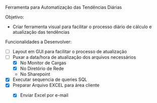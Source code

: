 Ferramenta para Automatização das Tendências Diárias

Objetivo:
 - Criar ferramenta visual para facilitar o processo diário de cálculo e atualização das tendências
 
Funcionalidades a Desenvolver:
 - [ ] Layout em GUI para facilitar o processo de atualização
 - [ ] Puxar a data/hora de atualização dos arquivos necessários
    - [X] No Monitor de Cargas
    - [X] No Diretório de Rede
    - No Sharepoint
 - [X] Executar sequencia de queries SQL
 - [X] Preparar Arquivo EXCEL para área cliente
    - [X] Enviar Excel por e-mail
 
